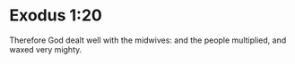 # Exodus 1:20

Therefore God dealt well with the midwives: and the people multiplied, and waxed very mighty.